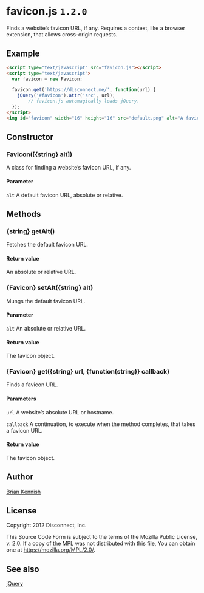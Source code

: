 # favicon.js `1.2.0`

Finds a website’s favicon URL, if any. Requires a context, like a browser
extension, that allows cross-origin requests.

## Example

```html
<script type="text/javascript" src="favicon.js"></script>
<script type="text/javascript">
  var favicon = new Favicon;

  favicon.get('https://disconnect.me/', function(url) {
    jQuery('#favicon').attr('src', url);
        // favicon.js automagically loads jQuery.
  });
</script>
<img id="favicon" width="16" height="16" src="default.png" alt="A favicon.">
```

## Constructor

### Favicon([{string} alt])

A class for finding a website’s favicon URL, if any.

#### Parameter

`alt` A default favicon URL, absolute or relative.

## Methods

### {string} getAlt()

Fetches the default favicon URL.

#### Return value

An absolute or relative URL.

### {Favicon} setAlt({string} alt)

Mungs the default favicon URL.

#### Parameter

`alt` An absolute or relative URL.

#### Return value

The favicon object.

### {Favicon} get({string} url, {function(string)} callback)

Finds a favicon URL.

#### Parameters

`url`      A website’s absolute URL or hostname.

`callback` A continuation, to execute when the method completes, that takes a
           favicon URL.

#### Return value

The favicon object.

## Author

[Brian Kennish](https://github.com/byoogle)

## License

Copyright 2012 Disconnect, Inc.

This Source Code Form is subject to the terms of the Mozilla Public License, v.
2.0. If a copy of the MPL was not distributed with this file, You can obtain one
at https://mozilla.org/MPL/2.0/.

## See also

[jQuery](https://github.com/jquery/jquery)
